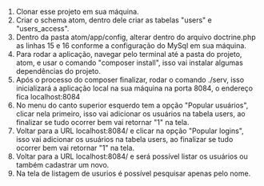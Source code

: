 1. Clonar esse projeto em sua máquina.
2. Criar o schema atom, dentro dele criar as tabelas "users" e "users_access".
3. Dentro da pasta atom/app/config, alterar dentro do arquivo doctrine.php as linhas 15 e 16 conforme a configuração do MySql em sua máquina.
4. Para rodar a aplicação, navegar pelo terminal até a pasta do projeto, atom, e usar o comando "composer install", isso vai instalar algumas dependências do projeto.
5. Após o processo do composer finalizar, rodar o comando ./serv, isso inicializará a aplicação local na sua máquina na porta 8084, o endereço fica localhost:8084
6. No menu do canto superior esquerdo tem a opção "Popular usuários", clicar nela primeiro, isso vai adicionar os usuários na tabela users, ao finalizar se tudo ocorrer bem vai retornar "1" na tela.
7. Voltar para a URL localhost:8084/ e clicar na opção "Popular logins", isso vai adicionar os usuários na tabela users, ao finalizar se tudo ocorrer bem vai retornar "1" na tela.
8. Voltar para a URL localhost:8084/ e será possível listar os usuários ou também cadastrar um novo.
9. Na tela de listagem de usurios é possível pesquisar apenas pelo nome.
